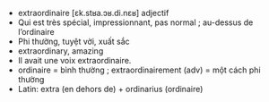 
- extraordinaire	[ɛk.stʁa.ɔʁ.di.nɛʁ]	adjectif
- Qui est très spécial, impressionnant, pas normal ; au-dessus de l’ordinaire
- Phi thường, tuyệt vời, xuất sắc
- extraordinary, amazing
- Il avait une voix extraordinaire.
- ordinaire = bình thường ; extraordinairement (adv) = một cách phi thường
- Latin: extra (en dehors de) + ordinarius (ordinaire)